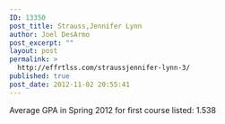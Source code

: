 ```yaml
---
ID: 13350
post_title: Strauss,Jennifer Lynn
author: Joel DesArmo
post_excerpt: ""
layout: post
permalink: >
  http://effrtlss.com/straussjennifer-lynn-3/
published: true
post_date: 2012-11-02 20:55:41
---
```

<p>Average GPA in Spring 2012 for first course listed: 1.538</p>